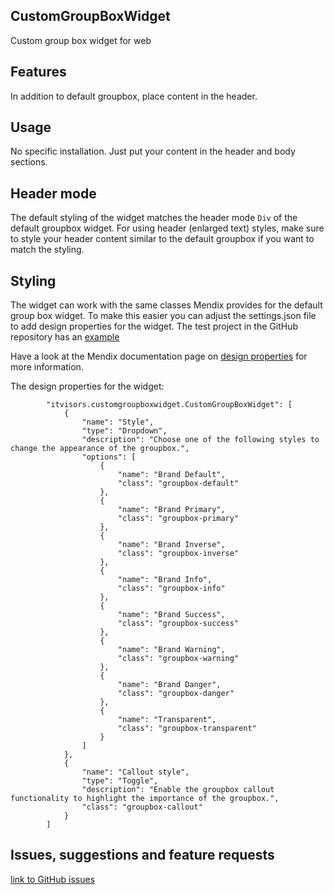 ## CustomGroupBoxWidget
Custom group box widget for web

## Features
In addition to default groupbox, place content in the header.

## Usage
No specific installation. Just put your content in the header and body sections.

## Header mode
The default styling of the widget matches the header mode `Div` of the default groupbox widget. For using header (enlarged text) styles, make sure to style your header content similar to the default groupbox if you want to match the styling.

## Styling
The widget can work with the same classes Mendix provides for the default group box widget. To make this easier you can adjust the settings.json file to add design properties for the widget. The test project in the GitHub repository has an [example](https://github.com/Itvisors/mendix-CustomGroupBoxWidget/blob/main/test/theme/settings.json)

Have a look at the Mendix documentation page on [design properties](https://docs.mendix.com/howto8/front-end/extend-design-properties-to-customize) for more information.

The design properties for the widget:

```
        "itvisors.customgroupboxwidget.CustomGroupBoxWidget": [
            {
                "name": "Style",
                "type": "Dropdown",
                "description": "Choose one of the following styles to change the appearance of the groupbox.",
                "options": [
                    {
                        "name": "Brand Default",
                        "class": "groupbox-default"
                    },
                    {
                        "name": "Brand Primary",
                        "class": "groupbox-primary"
                    },
                    {
                        "name": "Brand Inverse",
                        "class": "groupbox-inverse"
                    },
                    {
                        "name": "Brand Info",
                        "class": "groupbox-info"
                    },
                    {
                        "name": "Brand Success",
                        "class": "groupbox-success"
                    },
                    {
                        "name": "Brand Warning",
                        "class": "groupbox-warning"
                    },
                    {
                        "name": "Brand Danger",
                        "class": "groupbox-danger"
                    },
                    {
                        "name": "Transparent",
                        "class": "groupbox-transparent"
                    }
                ]
            },
            {
                "name": "Callout style",
                "type": "Toggle",
                "description": "Enable the groupbox callout functionality to highlight the importance of the groupbox.",
                "class": "groupbox-callout"
            }
        ]
```

## Issues, suggestions and feature requests
[link to GitHub issues](https://github.com/Itvisors/mendix-CustomGroupBoxWidget/issues)

